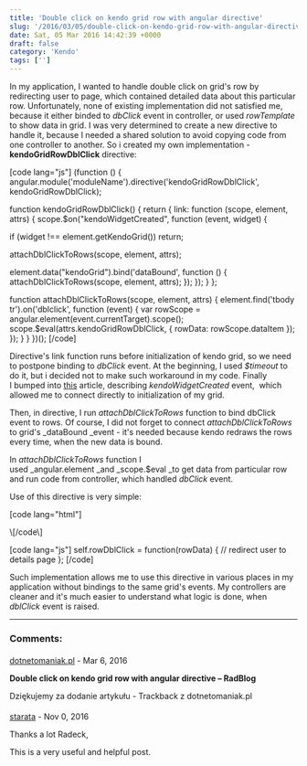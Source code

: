 ```yaml
---
title: 'Double click on kendo grid row with angular directive'
slug: '/2016/03/05/double-click-on-kendo-grid-row-with-angular-directive/'
date: Sat, 05 Mar 2016 14:42:39 +0000
draft: false
category: 'Kendo'
tags: ['']
---
```


In my application, I wanted to handle double click on grid's row by redirecting user to page, which contained detailed data about this particular row. Unfortunately, none of existing implementation did not satisfied me, because it either binded to _dbClick_ event in controller, or used _rowTemplate_ to show data in grid. I was very determined to create a new directive to handle it, because I needed a shared solution to avoid copying code from one controller to another. So i created my own implementation - **kendoGridRowDblClick** directive:

\[code lang="js"\]
(function () {
 angular.module('moduleName').directive('kendoGridRowDblClick', kendoGridRowDblClick);

 function kendoGridRowDblClick() {
 return {
 link: function (scope, element, attrs) {
 scope.$on("kendoWidgetCreated", function (event, widget) {

 if (widget !== element.getKendoGrid())
 return;

 attachDblClickToRows(scope, element, attrs);

 element.data("kendoGrid").bind('dataBound', function () {
 attachDblClickToRows(scope, element, attrs);
 });
 });
 }
 };

 function attachDblClickToRows(scope, element, attrs) {
 element.find('tbody tr').on('dblclick', function (event) {
 var rowScope = angular.element(event.currentTarget).scope();
 scope.$eval(attrs.kendoGridRowDblClick, { rowData: rowScope.dataItem });
 });
 }
 }
})();
\[/code\]

Directive's link function runs before initialization of kendo grid, so we need to postpone binding to _dbClick_ event. At the beginning, I used _$timeout_ to do it, but i decided not to make such workaround in my code. Finally I bumped into [this](http://docs.telerik.com/kendo-ui/AngularJS/global-events) article, describing _kendoWidgetCreated_ event,  which allowed me to connect directly to initialization of my grid.

Then, in directive, I run _attachDblClickToRows_ function to bind dbClick event to rows. Of course, I did not forget to connect _attachDblClickToRows_ to grid's _dataBound _event - it's needed because kendo redraws the rows every time, when the new data is bound.

In _attachDblClickToRows_ function I used _angular.element _and _scope.$eval _to get data from particular row and run code from controller, which handled _dbClick_ event.

Use of this directive is very simple:

\[code lang="html"\]


<div kendo-grid options="ctrl.gridOptions" kendo-grid-row-dbl-click="ctrl.rowDblClick(rowData)">
\[/code\]


\[code lang="js"\]
self.rowDblClick = function(rowData) {
 // redirect user to details page
};
\[/code\]

Such implementation allows me to use this directive in various places in my application without bindings to the same grid's events. My controllers are cleaner and it's much easier to understand what logic is done, when _dblClick_ event is raised.

---
### Comments:
#### 
[dotnetomaniak.pl](http://dotnetomaniak.pl/Double-click-on-kendo-grid-row-with-angular-directive-RadBlog "") - <time datetime="2016-03-05 15:43:53">Mar 6, 2016</time>

**Double click on kendo grid row with angular directive – RadBlog**

Dziękujemy za dodanie artykułu - Trackback z dotnetomaniak.pl
#### 
[starata]( "jimpanos@gmail.com") - <time datetime="2016-11-13 23:24:00">Nov 0, 2016</time>

Thanks a lot Radeck,

This is a very useful and helpful post.
